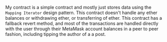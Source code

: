 My contract is a simple contract and mostly just stores data using the `Mapping Iterator` design pattern.  This contract doesn't handle any ether balances or withdrawing ether, or transferring of ether.  This contract has a fallback revert method, and most of the transactions are handled directly with the user through their MetaMask account balances in a peer to peer fashion, including tipping the author of a a post.
